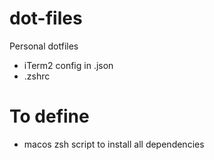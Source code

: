 # dot-files
Personal dotfiles

- iTerm2 config in .json
- .zshrc

# To define

- macos zsh script to install all dependencies
